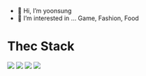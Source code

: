 - 👋 Hi, I’m yoonsung
- 👀 I’m interested in ...
Game, Fashion, Food

<h1>Thec Stack</h1>
<img src="https://img.shields.io/badge/Python-3766AB?style=flat-square&logo=Python&logoColor=white"/>
<img src="https://img.shields.io/badge/Java-db4237?style=flat-square&logo=Java&logoColor=white"/>
<img src="https://img.shields.io/badge/javaScript-e3d730?style=flat-square&logo=javascript&logoColor=white"/>
<img src="https://img.shields.io/badge/Spring-30e336?style=flat-square&logo=Spring&logoColor=white"/>

<!---
sinhyez/sinhyez is a ✨ special ✨ repository because its `README.md` (this file) appears on your GitHub profile.
You can click the Preview link to take a look at your changes.
--->
